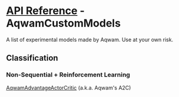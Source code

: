 # [API Reference](../API.md) - AqwamCustomModels

A list of experimental models made by Aqwam. Use at your own risk.

## Classification

### Non-Sequential + Reinforcement Learning

[AqwamAdvantageActorCritic](AqwamCustomModels/AqwamAdvantageActorCritic.md) (a.k.a. Aqwam's A2C)
